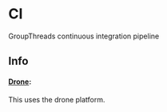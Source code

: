 # CI
GroupThreads continuous integration pipeline

## Info
#### [Drone](http://readme.drone.io/):
This uses the drone platform.
